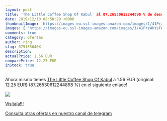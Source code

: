 ```yaml
---
layout: post
title: 'The Little Coffee Shop Of Kabul' al 87.26530612244898 % de descuento
date: 2019/12/10 08:50:29 +0000
thumbnailImage: 'https://images-eu.ssl-images-amazon.com/images/I/41Prz4kYsFL._SL200_.jpg'
images: [ 'https://images-eu.ssl-images-amazon.com/images/I/41Prz4kYsFL._SL200_.jpg' ]
comments: true
category: ofertas
author: ring
slug: 075155040X
description:
actualPrice: 1.56 EUR
comparePrice: 12.25 EUR
inStock: true
---
```


Ahora mismo tienes [The Little Coffee Shop Of Kabul](https://www.amazon.com/dp/075155040X/?tag=redken08-20) a 1.56 EUR (original: 12.25 EUR) (87.26530612244898 %) en el siguiente enlace!

[![](https://images-eu.ssl-images-amazon.com/images/I/41Prz4kYsFL._SL200_.jpg)](https://www.amazon.com/dp/075155040X/?tag=redken08-20)

[Visítala!!!](https://www.amazon.com/dp/075155040X/?tag=redken08-20)

[Consulta otras ofertas en nuestro canal de telegram](https://t.me/s/ofertas25)
